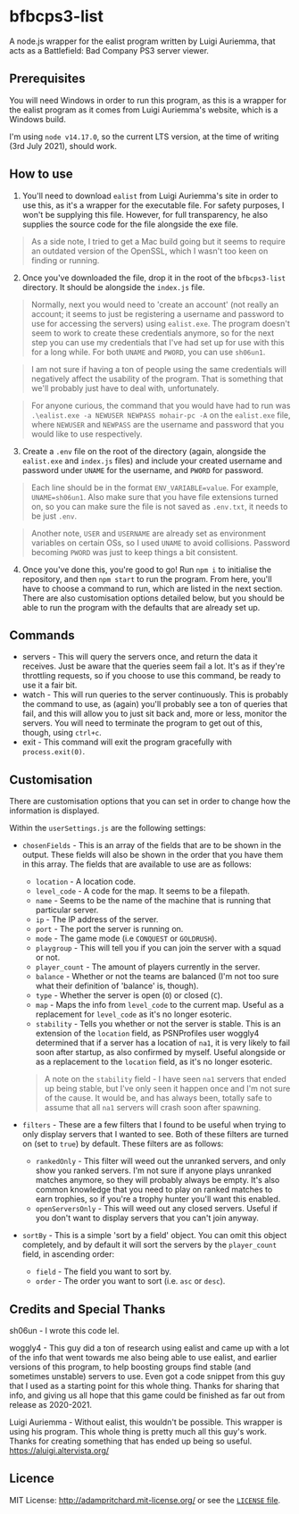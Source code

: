 # bfbcps3-list

A node.js wrapper for the ealist program written by Luigi Auriemma, that acts as a Battlefield: Bad Company PS3 server viewer.

## Prerequisites

You will need Windows in order to run this program, as this is a wrapper for the ealist program as it comes from Luigi Auriemma's website, which is a Windows build.

I'm using `node v14.17.0`, so the current LTS version, at the time of writing (3rd July 2021), should work.

## How to use

1. You'll need to download `ealist` from Luigi Auriemma's site in order to use this, as it's a wrapper for the executable file. For safety purposes, I won't be supplying this file. However, for full transparency, he also supplies the source code for the file alongside the exe file.

> As a side note, I tried to get a Mac build going but it seems to require an outdated version of the OpenSSL, which I wasn't too keen on finding or running.

2. Once you've downloaded the file, drop it in the root of the `bfbcps3-list` directory. It should be alongside the `index.js` file.

> Normally, next you would need to 'create an account' (not really an account; it seems to just be registering a username and password to use for accessing the servers) using `ealist.exe`. The program doesn't seem to work to create these credentials anymore, so for the next step you can use my credentials that I've had set up for use with this for a long while. For both `UNAME` and `PWORD`, you can use `sh06un1`.

> I am not sure if having a ton of people using the same credentials will negatively affect the usability of the program. That is something that we'll probably just have to deal with, unfortunately.

> For anyone curious, the command that you would have had to run was `.\ealist.exe -a NEWUSER NEWPASS mohair-pc -A` on the `ealist.exe` file, where `NEWUSER` and `NEWPASS` are the username and password that you would like to use respectively.

3. Create a `.env` file on the root of the directory (again, alongside the `ealist.exe` and `index.js` files) and include your created username and password under `UNAME` for the username, and `PWORD` for password.

> Each line should be in the format `ENV_VARIABLE=value`. For example, `UNAME=sh06un1`. Also make sure that you have file extensions turned on, so you can make sure the file is not saved as `.env.txt`, it needs to be just `.env`.

> Another note, `USER` and `USERNAME` are already set as environment variables on certain OSs, so I used `UNAME` to avoid collisions. Password becoming `PWORD` was just to keep things a bit consistent.

4. Once you've done this, you're good to go! Run `npm i` to initialise the repository, and then `npm start` to run the program. From here, you'll have to choose a command to run, which are listed in the next section. There are also customisation options detailed below, but you should be able to run the program with the defaults that are already set up.

## Commands

- servers - This will query the servers once, and return the data it receives. Just be aware that the queries seem fail a lot. It's as if they're throttling requests, so if you choose to use this command, be ready to use it a fair bit.
- watch - This will run queries to the server continuously. This is probably the command to use, as (again) you'll probably see a ton of queries that fail, and this will allow you to just sit back and, more or less, monitor the servers. You will need to terminate the program to get out of this, though, using `ctrl+c`.
- exit - This command will exit the program gracefully with `process.exit(0)`.

## Customisation

There are customisation options that you can set in order to change how the information is displayed.

Within the `userSettings.js` are the following settings:

- `chosenFields` - This is an array of the fields that are to be shown in the output. These fields will also be shown in the order that you have them in this array. The fields that are available to use are as follows:
  - `location` - A location code.
  - `level_code` - A code for the map. It seems to be a filepath.
  - `name` - Seems to be the name of the machine that is running that particular server.
  - `ip` - The IP address of the server.
  - `port` - The port the server is running on.
  - `mode` - The game mode (i.e `CONQUEST` or `GOLDRUSH`).
  - `playgroup` - This will tell you if you can join the server with a squad or not.
  - `player_count` - The amount of players currently in the server.
  - `balance` - Whether or not the teams are balanced (I'm not too sure what their definition of 'balance' is, though).
  - `type` - Whether the server is open (`O`) or closed (`C`).
  - `map` - Maps the info from `level_code` to the current map. Useful as a replacement for `level_code` as it's no longer esoteric.
  - `stability` - Tells you whether or not the server is stable. This is an extension of the `location` field, as PSNProfiles user woggly4 determined that if a server has a location of `na1`, it is very likely to fail soon after startup, as also confirmed by myself. Useful alongside or as a replacement to the `location` field, as it's no longer esoteric.

  > A note on the `stability` field - I have seen `na1` servers that ended up being stable, but I've only seen it happen once and I'm not sure of the cause. It would be, and has always been, totally safe to assume that all `na1` servers will crash soon after spawning.

- `filters` - These are a few filters that I found to be useful when trying to only display servers that I wanted to see. Both of these filters are turned on (set to `true`) by default. These filters are as follows:

  - `rankedOnly` - This filter will weed out the unranked servers, and only show you ranked servers. I'm not sure if anyone plays unranked matches anymore, so they will probably always be empty. It's also common knowledge that you need to play on ranked matches to earn trophies, so if you're a trophy hunter you'll want this enabled.
  - `openServersOnly` - This will weed out any closed servers. Useful if you don't want to display servers that you can't join anyway.

- `sortBy` - This is a simple 'sort by a field' object. You can omit this object completely, and by default it will sort the servers by the `player_count` field, in ascending order:
  - `field` - The field you want to sort by.
  - `order` - The order you want to sort (i.e. `asc` or `desc`).

## Credits and Special Thanks

sh06un - I wrote this code lel.

woggly4 - This guy did a ton of research using ealist and came up with a lot of the info that went towards me also being able to use ealist, and earlier versions of this program, to help boosting groups find stable (and sometimes unstable) servers to use. Even got a code snippet from this guy that I used as a starting point for this whole thing. Thanks for sharing that info, and giving us all hope that this game could be finished as far out from release as 2020-2021.

Luigi Auriemma - Without ealist, this wouldn't be possible. This wrapper is using his program. This whole thing is pretty much all this guy's work. Thanks for creating something that has ended up being so useful. https://aluigi.altervista.org/

## Licence

MIT License: http://adampritchard.mit-license.org/ or see the [`LICENSE` file](https://github.com/sh06un/bfbcps3-list/blob/master/LICENSE).
